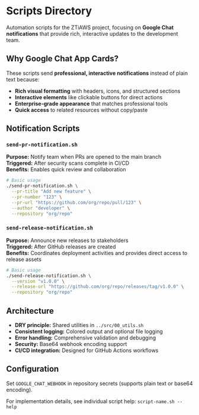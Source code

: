 # Scripts Directory

Automation scripts for the ZTiAWS project, focusing on **Google Chat notifications** that provide rich, interactive updates to the development team.

## Why Google Chat App Cards?

These scripts send **professional, interactive notifications** instead of plain text because:

- **Rich visual formatting** with headers, icons, and structured sections
- **Interactive elements** like clickable buttons for direct actions  
- **Enterprise-grade appearance** that matches professional tools
- **Quick access** to related resources without copy/paste

## Notification Scripts

### `send-pr-notification.sh`
**Purpose:** Notify team when PRs are opened to the main branch  
**Triggered:** After security scans complete in CI/CD  
**Benefits:** Enables quick review and collaboration

```bash
# Basic usage
./send-pr-notification.sh \
  --pr-title "Add new feature" \
  --pr-number "123" \
  --pr-url "https://github.com/org/repo/pull/123" \
  --author "developer" \
  --repository "org/repo"
```

### `send-release-notification.sh`  
**Purpose:** Announce new releases to stakeholders  
**Triggered:** After GitHub releases are created  
**Benefits:** Coordinates deployment activities and provides direct access to release assets

```bash
# Basic usage
./send-release-notification.sh \
  --version "v1.0.0" \
  --release-url "https://github.com/org/repo/releases/tag/v1.0.0" \
  --repository "org/repo"
```

## Architecture

- **DRY principle:** Shared utilities in `../src/00_utils.sh`
- **Consistent logging:** Colored output and optional file logging
- **Error handling:** Comprehensive validation and debugging
- **Security:** Base64 webhook encoding support
- **CI/CD integration:** Designed for GitHub Actions workflows

## Configuration

Set `GOOGLE_CHAT_WEBHOOK` in repository secrets (supports plain text or base64 encoding).

For implementation details, see individual script help: `script-name.sh --help`